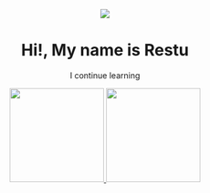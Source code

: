 
<p align="center">
<img src="https://c.tenor.com/qInXnef1jaAAAAAM/kobo-kanaeru-caffeine.gif">
</p>

<div align="center">
  <h1>Hi!, My name is Restu</h1>
</div>

<p align="center">
I continue learning
</p>

<div align="center">
  <a href="https://github.com/rstsfyn">
    <img height="165em" src="https://github-readme-stats.vercel.app/api/top-langs/?username=rstsfyn&layout=compact&langs_count=7&theme=dracula"/>
    <img height="165em" src="https://github-readme-stats.vercel.app/api?username=rstsfyn&show_icons=true&theme=dracula&include_all_commits=true&count_private=true"/>
</div>
